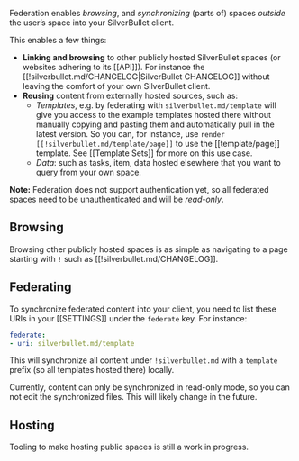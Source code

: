 Federation enables _browsing_, and _synchronizing_ (parts of) spaces _outside_ the user’s space into your SilverBullet client.

This enables a few things:

* **Linking and browsing** to other publicly hosted SilverBullet spaces (or websites adhering to its [[API]]). For instance the [[!silverbullet.md/CHANGELOG|SilverBullet CHANGELOG]] without leaving the comfort of your own SilverBullet client.
* **Reusing** content from externally hosted sources, such as:
  * _Templates_, e.g. by federating with `silverbullet.md/template` will give you access to the example templates hosted there without manually copying and pasting them and automatically pull in the latest version. So you can, for instance, use `render [[!silverbullet.md/template/page]]` to use the [[template/page]] template. See [[Template Sets]] for more on this use case.
  * _Data_: such as tasks, item, data hosted elsewhere that you want to query from your own space.

**Note:** Federation does not support authentication yet, so all federated spaces need to be unauthenticated and will be _read-only_.

## Browsing
Browsing other publicly hosted spaces is as simple as navigating to a page starting with `!` such as [[!silverbullet.md/CHANGELOG]].

## Federating
To synchronize federated content into your client, you need to list these URIs in your [[SETTINGS]] under the `federate` key. For instance:

```yaml
federate:
- uri: silverbullet.md/template
```

This will synchronize all content under `!silverbullet.md` with a `template` prefix (so all templates hosted there) locally.

Currently, content can only be synchronized in read-only mode, so you can not edit the synchronized files. This will likely change in the future.

## Hosting
Tooling to make hosting public spaces is still a work in progress.
